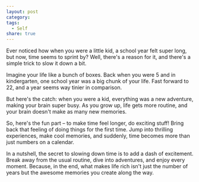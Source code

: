 ```yaml
---
layout: post
category:
tags:
  - Self
share: true
---
```

Ever noticed how when you were a little kid, a school year felt super long, but now, time seems to sprint by? Well, there's a reason for it, and there's a simple trick to slow it down a bit.

Imagine your life like a bunch of boxes. Back when you were 5 and in kindergarten, one school year was a big chunk of your life. Fast forward to 22, and a year seems way tinier in comparison.

But here's the catch: when you were a kid, everything was a new adventure, making your brain super busy. As you grow up, life gets more routine, and your brain doesn't make as many new memories.

So, here's the fun part – to make time feel longer, do exciting stuff! Bring back that feeling of doing things for the first time. Jump into thrilling experiences, make cool memories, and suddenly, time becomes more than just numbers on a calendar.

In a nutshell, the secret to slowing down time is to add a dash of excitement. Break away from the usual routine, dive into adventures, and enjoy every moment. Because, in the end, what makes life rich isn't just the number of years but the awesome memories you create along the way.